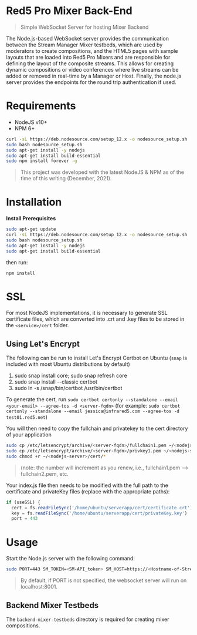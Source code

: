 # Red5 Pro Mixer Back-End

> Simple WebSocket Server for hosting Mixer Backend

The Node.js-based WebSocket server provides the communication between the Stream Manager Mixer testbeds, which are used by moderators to create compositions, and the HTML5 pages with sample layouts that are loaded into Red5 Pro Mixers and are responsible for defining the layout of the composite streams. This allows for creating dynamic compositions or video conferences where live streams can be added or removed in real-time by a Manager or Host. Finally, the node.js server provides the endpoints for the round trip authentication if used.

# Requirements

* NodeJS v10+
* NPM 6+

```sh
curl -sL https://deb.nodesource.com/setup_12.x -o nodesource_setup.sh
sudo bash nodesource_setup.sh
sudo apt-get install -y nodejs
sudo apt-get install build-essential
sudo npm install forever -g
```

> This project was developed with the latest NodeJS & NPM as of the time of this writing (December, 2021).

# Installation

**Install Prerequisites**

```sh
sudo apt-get update
curl -sL https://deb.nodesource.com/setup_12.x -o nodesource_setup.sh
sudo bash nodesource_setup.sh
sudo apt-get install -y nodejs
sudo apt-get install build-essential
```

then run:

```sh
npm install
```

# SSL

For most NodeJS implementations, it is necessary to generate SSL certificate files, which are converted into .crt and .key files to be stored in the `<service>/cert` folder.

## Using Let's Encrypt

The following can be run to install Let's Encrypt Certbot on Ubuntu (`snap` is included with most Ubuntu distributions by default)

1.	sudo snap install core; sudo snap refresh core
2.	sudo snap install --classic certbot
3.	sudo ln -s /snap/bin/certbot /usr/bin/certbot

To generate the cert, run `sudo certbot certonly --standalone --email <your-email> --agree-tos -d <server-fqdn>`  (for example: `sudo certbot certonly --standalone --email jessica@infrared5.com --agree-tos -d test01.red5.net`)

You will then need to copy the fullchain and privatekey to the cert directory of your application

```sh
sudo cp /etc/letsencrypt/archive/<server-fqdn>/fullchain1.pem ~/<nodejs-server>/cert/certificate.crt
sudo cp /etc/letsencrypt/archive/<server-fqdn>/privkey1.pem ~/<nodejs-server>/cert/privateKey.key
sudo chmod +r ~/<nodejs-server>/cert/*
```

>  (note: the number will increment as you renew, i.e., fullchain1.pem --> fullchain2.pem, etc.

Your index.js file then needs to be modified with the full path to the certificate and privateKey files (replace with the appropriate paths):

```js
if (useSSL) {
  cert = fs.readFileSync('/home/ubuntu/serverapp/cert/certificate.crt')
  key = fs.readFileSync('/home/ubuntu/serverapp/cert/privateKey.key')
  port = 443
```

# Usage

Start the Node.js server with the following command:

```sh
sudo PORT=443 SM_TOKEN=<SM-API_token> SM_HOST=https://<Hostname-of-Stream-Manager> CERT=<path-to-fullchain.pem> KEY=<path-to-private-key.pem> forever start index.js 
```

> By default, if PORT is not specified, the websocket server will run on localhost:8001.

## Backend Mixer Testbeds

The `backend-mixer-testbeds` directory is required for creating mixer compositions.
